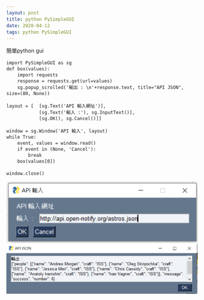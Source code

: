 ```yaml
---
layout: post
title: python PySimpleGUI
date: 2020-04-12
tags: python PySimpleGUI
---
```


簡單python gui

```
import PySimpleGUI as sg
def box(values):
    import requests
    response = requests.get(url=values)  
    sg.popup_scrolled('輸出 : \n'+response.text, title="API JSON", size=(80, None))

layout = [  [sg.Text('API 輸入網址')],
            [sg.Text('輸入 :'), sg.InputText()],
            [sg.OK(), sg.Cancel()]]

window = sg.Window('API 輸入', layout)
while True:             
    event, values = window.read()
    if event in (None, 'Cancel'):
        break
    box(values[0])

window.close()
```
<img src="/images/posts/PySimpleGUI/p1.png">

<img src="/images/posts/PySimpleGUI/p2.png">
